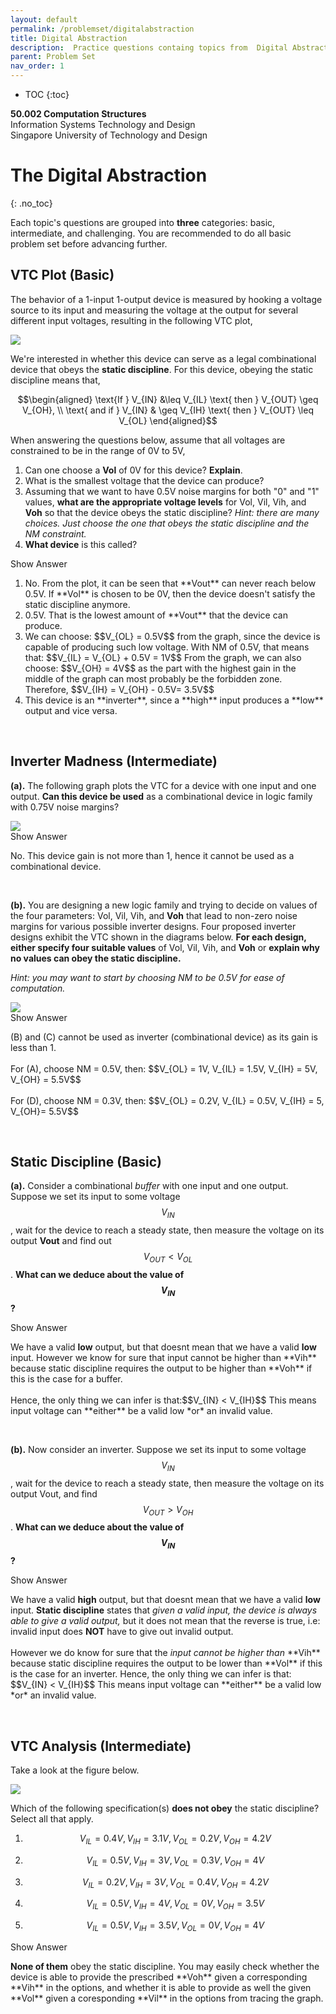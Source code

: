 ```yaml
---
layout: default
permalink: /problemset/digitalabstraction
title: Digital Abstraction
description:  Practice questions containg topics from  Digital Abstraction
parent: Problem Set
nav_order: 1
---
```



* TOC
{:toc}

**50.002 Computation Structures**
<br>
Information Systems Technology and Design
<br>
Singapore University of Technology and Design





# The Digital Abstraction
{: .no_toc}

Each topic's questions are grouped into **three** categories: basic, intermediate, and challenging. You are recommended to do all basic problem set before advancing further. 
## VTC Plot (Basic)  

The behavior of a 1-input 1-output device is measured by hooking a voltage source to its input and measuring the voltage at the output for several different input voltages, resulting in the following VTC plot,

<img src="https://dropbox.com/s/t6na36ox8r8osef/Q1.png?raw=1"   class="center_fifty"     >

We're interested in whether this device can serve as a legal combinational device that obeys the **static discipline**. For this device, obeying the static discipline means that,

  

$$\begin{aligned}
\text{If } V_{IN} &\leq V_{IL} \text{ then } V_{OUT} \geq V_{OH}, \\
\text{ and if } V_{IN} & \geq V_{IH} \text{ then } V_{OUT} \leq V_{OL}
\end{aligned}$$

  

When answering the questions below, assume that all voltages are constrained to be in the range of 0V to 5V,

  
  
  

1. Can one choose a **Vol** of 0V for this device? **Explain**.
2. What is the smallest voltage that the device can produce?
3. Assuming that we want to have 0.5V noise margins for both "0" and "1" values, **what are the appropriate voltage levels** for Vol, Vil, Vih, and **Voh** so that the device obeys the static discipline? *Hint: there are many choices. Just choose the one that obeys the static discipline and the NM constraint.*
4. **What device** is this called?



<div cursor="pointer" class="collapsible">Show Answer</div><div class="content_answer"><p>
<ol type="1">
<li> No. From the plot, it can be seen that **Vout** can never reach below 0.5V. If **Vol** is chosen to be 0V, then the device doesn't satisfy the static discipline anymore.
</li>
<li> 0.5V. That is the lowest amount of **Vout** that the device can produce.</li>
<li> We can choose: $$V_{OL} = 0.5V$$ from the graph, since the device is capable of producing such low voltage. With NM of 0.5V, that means that: $$V_{IL} = V_{OL} + 0.5V = 1V$$
From the graph, we can also choose: $$V_{OH} = 4V$$ 
as the part with the highest gain in the middle of the graph can most probably be the forbidden zone. Therefore, $$V_{IH} = V_{OH} - 0.5V= 3.5V$$</li>
<li>This device is an **inverter**, since a **high** input produces a **low** output and vice versa.</li></ol></p></div><br>

  
  

##  Inverter Madness (Intermediate)
  
  
  

**(a).** The following graph plots the VTC for a device with one input and one output. **Can this device be used** as a combinational device in logic family with 0.75V noise margins?

<img src="https://dropbox.com/s/q363sc7ov84ww45/Q2.png?raw=1"    class="center_fifty"    >


<div cursor="pointer" class="collapsible">Show Answer</div><div class="content_answer"><p>
No. This device gain is not more than 1, hence it cannot be used as a combinational device.
</p></div><br>

**(b).** You are designing a new logic family and trying to decide on values of the four parameters: Vol, Vil, Vih, and **Voh** that lead to non-zero noise margins for various possible inverter designs. Four proposed inverter designs exhibit the VTC shown in the diagrams below. **For each design, either specify four suitable values** of Vol, Vil, Vih, and **Voh** or **explain why no values can obey the static discipline.** 

*Hint: you may want to start by choosing NM to be 0.5V for ease of computation.*

<img src="https://dropbox.com/s/j8e2aii7x6cjtv2/Q3.png?raw=1"     class="center_fifty"   >



<div cursor="pointer" class="collapsible">Show Answer</div><div class="content_answer"><p>
(B) and (C) cannot be used as inverter (combinational device) as its gain is less than 1. 
<br><br>
For (A), choose NM = 0.5V, then: $$V_{OL} = 1V, V_{IL} = 1.5V, V_{IH} = 5V, V_{OH} = 5.5V$$
<br><br>
For (D), choose NM = 0.3V, then: $$V_{OL} = 0.2V, V_{IL} = 0.5V, V_{IH} = 5, V_{OH}= 5.5V$$
</p></div><br>

## Static Discipline (Basic)


**(a).** Consider a combinational *buffer* with one input and one output. Suppose we set its input to some voltage $$V_{IN}$$, wait for the device to reach a steady state, then measure the voltage on its output **Vout** and find out $$V_{OUT} < V_{OL}$$. **What can we deduce about the value of $$V_{IN}$$?**

<div cursor="pointer" class="collapsible">Show Answer</div><div class="content_answer"><p>
We have a valid <strong>low</strong> output, but that doesnt mean that we have a valid <strong>low</strong> input. However we know for sure that input cannot be higher than **Vih** because static discipline requires the output to be higher than **Voh** if this is the case for a buffer. 
<br><br>
Hence, the only thing we can infer is that:$$V_{IN} < V_{IH}$$ This means input voltage can **either** be a valid low *or* an invalid value.
</p></div><br>

**(b).** Now consider an inverter. Suppose we set its input to some voltage $$V_{IN}$$, wait for the device to reach a steady state, then measure the voltage on its output Vout, and find $$V_{OUT} > V_{OH}$$. **What can we deduce about the value of $$V_{IN}$$?**



<div cursor="pointer" class="collapsible">Show Answer</div><div class="content_answer"><p>
We have a valid <strong>high</strong> output, but that doesnt mean that we have a valid <strong>low</strong> input. <strong>Static discipline</strong> states that <i>given a valid input, the device is always able to give a valid output,</i> but it does not mean that the reverse is true, i.e: invalid input does <strong>NOT</strong> have to give out invalid output.
<br><br>
However we do know for sure that the <i>input cannot be higher than</i> **Vih** because static discipline requires the output to be lower than **Vol** if this is the case for an inverter. Hence, the only thing we can infer is that: $$V_{IN} < V_{IH}$$ This means input voltage can **either** be a valid low *or* an invalid value.
</p></div><br>

 

## VTC Analysis (Intermediate)

Take a look at the figure below.
 
<img src="https://dropbox.com/s/kuplff553g8jdff/vtc.png?raw=1"      class="center_fifty"  >

Which of the following specification(s) **does not obey** the static discipline? Select all that apply.

  
  

1. $$V_{IL} = 0.4V, V_{IH} = 3.1V, V_{OL} = 0.2V, V_{OH} = 4.2V$$

1. $$V_{IL} = 0.5V, V_{IH} = 3V, V_{OL} = 0.3V, V_{OH} = 4V$$

1. $$V_{IL} = 0.2V, V_{IH} = 3V, V_{OL} = 0.4V, V_{OH} = 4.2V$$

1. $$V_{IL} = 0.5V, V_{IH} = 4V, V_{OL} = 0V, V_{OH} = 3.5V$$

1. $$V_{IL} = 0.5V, V_{IH} = 3.5V, V_{OL} = 0V, V_{OH} = 4V$$

  
<div cursor="pointer" class="collapsible">Show Answer</div><div class="content_answer"><p>
<strong>None of them</strong> obey the static discipline. You may easily check whether the device is able to provide the prescribed **Voh** given a corresponding **Vih** in the options, and whether it is able to provide as well the given **Vol** given a coresponding **Vil** in the options from tracing the graph.
</p></div><br>
